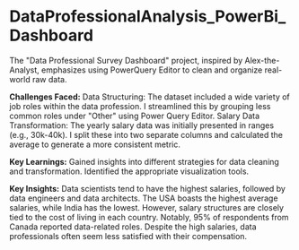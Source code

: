 # DataProfessionalAnalysis_PowerBi_Dashboard
The "Data Professional Survey Dashboard" project, inspired by Alex-the-Analyst, emphasizes using PowerQuery Editor to clean and organize real-world raw data.

**Challenges Faced:**
Data Structuring: The dataset included a wide variety of job roles within the data profession. I streamlined this by grouping less common roles under "Other" using Power Query Editor.
Salary Data Transformation: The yearly salary data was initially presented in ranges (e.g., 30k-40k). I split these into two separate columns and calculated the average to generate a more consistent metric.

**Key Learnings:**
Gained insights into different strategies for data cleaning and transformation.
Identified the appropriate visualization tools.

**Key Insights:**
Data scientists tend to have the highest salaries, followed by data engineers and data architects.
The USA boasts the highest average salaries, while India has the lowest. However, salary structures are closely tied to the cost of living in each country. 
Notably, 95% of respondents from Canada reported data-related roles.
Despite the high salaries, data professionals often seem less satisfied with their compensation.
